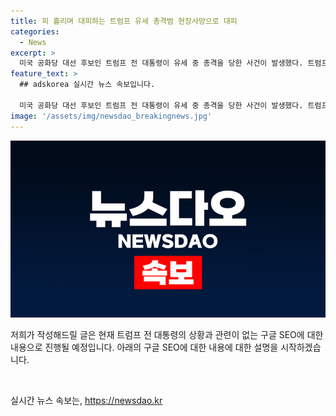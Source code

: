 ```yaml
---
title: 피 흘리며 대피하는 트럼프 유세 총격범 현장사망으로 대피
categories:
  - News
excerpt: >
  미국 공화당 대선 후보인 트럼프 전 대통령이 유세 중 총격을 당한 사건이 발생했다. 트럼프 전 대통령은 총격 후 긴급 대피를 하였으며, 현재 안전하게 의료 검사를 받고 있다. 백악관 비밀경호국은 사건을 조사 중이며, 트럼프 대선캠프는 대변인을 통해 대통령의 안전 상태를 확인하고 경호국에 대한 감사를 표했다. 사망한 총격범과 관련한 추가 정보는 추후 공개될 예정이다. 이 사건은 미국 내외에서 큰 관심을 끌고 있다.
feature_text: >
  ## adskorea 실시간 뉴스 속보입니다.

  미국 공화당 대선 후보인 트럼프 전 대통령이 유세 중 총격을 당한 사건이 발생했다. 트럼프 전 대통령은 총격 후 긴급 대피를 하였으며, 현재 안전하게 의료 검사를 받고 있다. 백악관 비밀경호국은 사건을 조사 중이며, 트럼프 대선캠프는 대변인을 통해 대통령의 안전 상태를 확인하고 경호국에 대한 감사를 표했다. 사망한 총격범과 관련한 추가 정보는 추후 공개될 예정이다. 이 사건은 미국 내외에서 큰 관심을 끌고 있다.
image: '/assets/img/newsdao_breakingnews.jpg'
---
```


<p><img src="/assets/img/newsdao_breakingnews.jpg" alt="adskorea 속보" /></p>

<p>저희가 작성해드릴 글은 현재 트럼프 전 대통령의 상황과 관련이 없는 구글 SEO에 대한 내용으로 진행될 예정입니다. 아래의 구글 SEO에 대한 내용에 대한 설명을 시작하겠습니다. </p>

<p data-ke-size="size16">&nbsp;</p>
실시간 뉴스 속보는, <a href="https://newsdao.kr" rel="dofollow">https://newsdao.kr</a>


